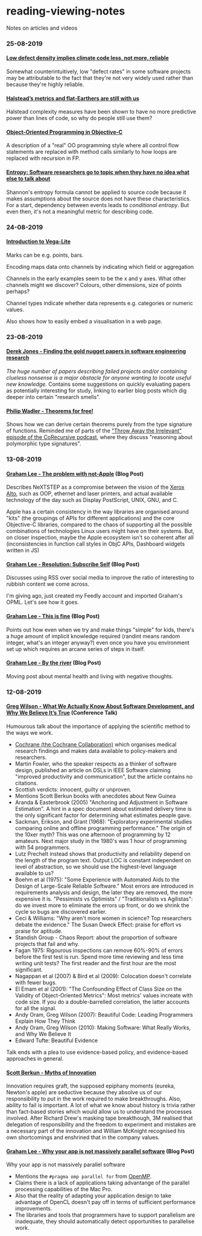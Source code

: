 # reading-viewing-notes
Notes on articles and videos

### 25-08-2019

#### [Low defect density implies climate code less, not more, reliable][13]

Somewhat counterintuitively, low "defect rates" in some software projects may be attributable to the fact that they're not very widely used rather than because they're highly reliable.

#### [Halstead’s metrics and flat-Earthers are still with us][14]

Halstead complexity measures have been shown to have no more predictive power than lines of code, so why do people still use them?

#### [Object-Oriented Programming in Objective-C][15]

A description of a "real" OO programming style where all control flow statements are replaced with method calls similarly to how loops are replaced with recursion in FP.

#### [Entropy: Software researchers go to topic when they have no idea what else to talk about][16]

Shannon's entropy formula cannot be applied to source code because it makes assumptions about the source does not have these characteristics. For a start, dependency between events leads to _conditional entropy_. But even then, it's not a meaningful metric for describing code.

[13]: http://shape-of-code.coding-guidelines.com/2012/12/24/low-defect-density-implies-climate-code-less-not-more-reliable/

[14]: http://shape-of-code.coding-guidelines.com/2011/08/18/halsteads-metrics-and-flat-earthers-are-still-with-us/

[15]: https://www.sicpers.info/2015/05/object-oriented-programming-in-objective-c/

[16]: http://shape-of-code.coding-guidelines.com/2015/04/04/entropy-software-researchers-go-to-topic-when-they-have-no-idea-what-else-to-talk-about/

### 24-08-2019
#### [Introduction to Vega-Lite][12]
Marks can be e.g. points, bars. 

Encoding maps data onto channels by indicating which field or aggregation 

Channels in the early examples seem to be the x and y axes. What other channels might we discover? Colours, other dimensions, size of points perhaps?

Channel types indicate whether data represents e.g. categories or numeric values.

Also shows how to easily embed a visualisation in a web page.

[12]: https://vega.github.io/vega-lite/tutorials/getting_started.html

### 23-08-2019

#### [Derek Jones - Finding the gold nugget papers in software engineering research][9]
_The huge number of papers describing failed projects and/or containing clueless nonsense is a major obstacle for anyone wanting to locate useful new knowledge._ Contains some suggestions on quickly evaluating papers as potentially interesting for study, linking to earlier blog posts which dig deeper into certain "research smells".

#### [Philip Wadler - Theorems for free!][10]
Shows how we can derive certain theorems purely from the type signature of functions. Reminded me of parts of the ["Throw Away the Irrelevant" episode of the CoRecursive podcast][11], where they discuss "reasoning about polymorphic type signatures".


[9]: http://ecee.colorado.edu/ecen5533/fall11/reading/free.pdf
[10]: https://corecursive.com/009-throw-away-the-irrelevant-with-john-a-de-goes/
[11]: http://shape-of-code.coding-guidelines.com/2016/06/10/finding-the-gold-nugget-papers-in-software-engineering-research/


### 13-08-2019
#### [Graham Lee - The problem with not-Apple][5] (Blog Post)
Describes NeXTSTEP as a compromise between the vision of the [Xerox Alto](https://en.wikipedia.org/wiki/Xerox_Alto), such as OOP, ethernet and laser printers, and actual available technology of the day such as Display PostScript, UNIX, GNU, and C.

Apple has a certain consistency in the way libraries are organised around "kits" (the groupings of APIs for different applications) and the core Objective-C libraries, compared to the chaos of supporting all the possible combinations of technologies Linux users might have on their systems. But, on closer inspection, maybe the Apple ecosystem isn't so coherent after all (inconsistencies in function call styles in ObjC APIs, Dashboard widgets written in JS)

#### [Graham Lee - Resolution: Subscribe Self][6] (Blog Post)
Discusses using RSS over social media to improve the ratio of interesting to rubbish content we come across.

I'm giving ago, just created my Feedly account and imported Graham's OPML. Let's see how it goes.

#### [Graham Lee - This is fine][7] (Blog Post)
Points out how even when we try and make things "simple" for kids, there's a huge amount of implicit knowledge required (randint means random integer, what's an integer anyway?) even once you have you environment set up which requires an arcane series of steps in itself.

#### [Graham Lee - By the river][8] (Blog Post)
Moving post about mental health and living with negative thoughts.

[5]: https://www.sicpers.info/2017/01/the-problem-with-not-apple/
[6]: http://www.sicpers.info/2017/01/resolution-subscribe-self/
[7]: https://www.sicpers.info/2016/12/this-is-fine/
[8]: https://www.sicpers.info/2016/12/by-the-river/

### 12-08-2019
#### [Greg Wilson - What We Actually Know About Software Development, and Why We Believe It’s True][0] (Conference Talk)

Humourous talk about the importance of applying the scientific method to the ways we work.

- [Cochrane (the Cochrane Collaboration)][1] which organises medical research findings and makes data available to policy-makers and researchers.
- Martin Fowler, who the speaker respects as a thinker of software design, published an article on DSLs in IEEE Software claiming "improved productivity and communication", but the article contains no citations.
- Scottish verdicts: innocent, guilty or unproven.
- Mentions Scott Berkun books with anecdotes about New Guinea
- Aranda & Easterbrook (2005) "Anchoring and Adjustment in Software Estimation". A hint in a spec document about estimated delivery time is the only significant factor for determining what estimates people gave.
- Sackman, Erikson, and Grant (1968): "Exploratory experimental studies comparing online and offline programming performance." The origin of the 10xer myth? This was one afternoon of programming by 12 amateurs. Next major study in the 1980's was 1 hour of programming with 54 programmers.
- Lutz Prechelt instead shows that productivity and reliability depend on the length of the program text. Output LOC is constant independent on level of abstraction, so we should use the highest-level language available to us?
- Boehm et al (1975): "Some Experience with Automated Aids to the Design of Large-Scale Reliable Software." Most errors are introduced in requirements analysis and design, the later they are removed, the more expensive it is. "Pessimists vs Optimists" / "Traditionalists vs Agilistas": do we invest more to eliminate the errors up front, or do we shrink the cycle so bugs are discovered earlier.
- Ceci & Williams: "Why aren't more women in science? Top researchers debate the evidence." The Susan Dweck Effect: praise for effort vs praise for aptitude.
- Standish Group - Chaos Report: about the proportion of software projects that fail and why.
- Fagan 1975: Rigourous inspections can remove 60%-90% of errors before the first test is run. Spend more time reviewing and less time writing unit tests? The first reader and the first hour are the most significant.
- Nagappan et al (2007) & Bird et al (2009): Colocation doesn't correlate with fewer bugs.
- El Emam et al (2001): "The Confounding Effect of Class Size on the Validity of Object-Oriented Metrics": Most metrics' values increate with code size. If you do a double-barrelled correlation, the latter accounts for all the signal.
- Andy Oram, Greg Wilson (2007): Beautiful Code: Leading Programmers Explain How They Think
- Andy Oram, Greg Wilson (2010): Making Software: What Really Works, and Why We Believe It
- Edward Tufte: Beautiful Evidence

Talk ends with a plea to use evidence-based policy, and evidence-based approaches in general.

#### [Scott Berkun - Myths of Innovation][4]

Innovation requires graft, the supposed epiphany moments (eureka, Newton's apple) are seductive because they absolve us of our responsibility to put in the work required to make breakthroughs. Also, ability to fail is important. A lot of what we know about history is trivia rather than fact-based stories which would allow us to understand the processes involved. After Richard Drew's masking tape breakthough, 3M realised that delegation of responsibility and the freedom to experiment and mistakes are a necessary part of the innovation and William McKnight recognised his own shortcomings and enshrined that in the company values.

#### [Graham Lee - Why your app is not massively parallel software][2] (Blog Post)
Why your app is not massively parallel software

- Mentions the `#pragma omp parallel for` from [OpenMP][3]. 
- Claims there is a lack of applications taking advantange of the parallel processing capabilities of the Mac Pro.
- Also that the reality of adapting your application design to take advantage of OpenCL doesn't pay off in terms of sufficient performance improvements.
- The libraries and tools that programmers have to support parallelism are inadequate, they should automatically detect opportunities to parallelise work.


[0]: https://vimeo.com/9270320
[1]: https://en.wikipedia.org/wiki/Cochrane_(organisation)
[2]: https://www.sicpers.info/2017/04/why-your-app-is-not-massively-parallel-software/
[3]: https://en.wikipedia.org/wiki/OpenMP
[4]: https://www.youtube.com/watch?v=amt3ag2BaKc
